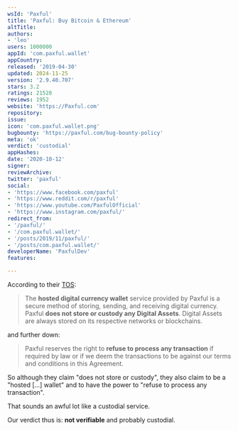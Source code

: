 ```yaml
---
wsId: 'Paxful'
title: 'Paxful: Buy Bitcoin & Ethereum'
altTitle: 
authors:
- 'leo'
users: 1000000
appId: 'com.paxful.wallet'
appCountry: 
released: '2019-04-30'
updated: 2024-11-25
version: '2.9.40.707'
stars: 3.2
ratings: 21528
reviews: 1952
website: 'https://Paxful.com'
repository: 
issue: 
icon: 'com.paxful.wallet.png'
bugbounty: 'https://paxful.com/bug-bounty-policy'
meta: 'ok'
verdict: 'custodial'
appHashes: 
date: '2020-10-12'
signer: 
reviewArchive: 
twitter: 'paxful'
social:
- 'https://www.facebook.com/paxful'
- 'https://www.reddit.com/r/paxful'
- 'https://www.youtube.com/PaxfulOfficial'
- 'https://www.instagram.com/paxful/'
redirect_from:
- '/paxful/'
- '/com.paxful.wallet/'
- '/posts/2019/11/paxful/'
- '/posts/com.paxful.wallet/'
developerName: 'PaxfulDev'
features: 

---
```


According to their [TOS](https://paxful.com/terms-of-service):

> The **hosted digital currency wallet** service provided by Paxful is a secure
  method of storing, sending, and receiving digital currency. Paxful
  **does not store or custody any Digital Assets**. Digital Assets are always
  stored on its respective networks or blockchains.

and further down:

> Paxful reserves the right to **refuse to process any transaction** if required
  by law or if we deem the transactions to be against our terms and conditions
  in this Agreement.

So although they claim "does not store or custody", they also claim to be a
"hosted [...] wallet" and to have the power to "refuse to process any
transaction".

That sounds an awful lot like a custodial service.

Our verdict thus is: **not verifiable** and probably custodial.
